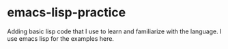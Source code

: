 emacs-lisp-practice
===================

Adding basic lisp code that I use to learn and familiarize with the language. I use emacs lisp for the examples here.
